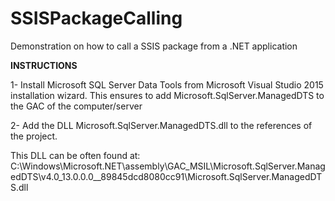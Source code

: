 # SSISPackageCalling
Demonstration on how to call a SSIS package from a .NET application


****INSTRUCTIONS****

1- Install Microsoft SQL Server Data Tools from Microsoft Visual Studio 2015 installation wizard. 
This ensures to add Microsoft.SqlServer.ManagedDTS to the GAC of the computer/server

2- Add the DLL Microsoft.SqlServer.ManagedDTS.dll to the references of the project.

This DLL can be often found at:
C:\Windows\Microsoft.NET\assembly\GAC_MSIL\Microsoft.SqlServer.ManagedDTS\v4.0_13.0.0.0__89845dcd8080cc91\Microsoft.SqlServer.ManagedDTS.dll

